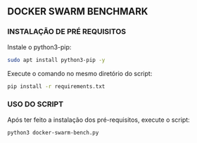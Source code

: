 ## DOCKER SWARM BENCHMARK
### INSTALAÇÃO DE PRÉ REQUISITOS
Instale o python3-pip:
```bash
sudo apt install python3-pip -y
```

Execute o comando no mesmo diretório do script:
```bash
pip install -r requirements.txt
```

### USO DO SCRIPT
Após ter feito a instalação dos pré-requisitos, execute o script:
```bash
python3 docker-swarm-bench.py
```
